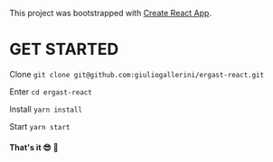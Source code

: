 This project was bootstrapped with [Create React App](https://github.com/facebookincubator/create-react-app).

# GET STARTED

Clone `git clone git@github.com:giuliogallerini/ergast-react.git`

Enter `cd ergast-react`

Install `yarn install`

Start `yarn start`

#### That's it :sunglasses: :rocket:
